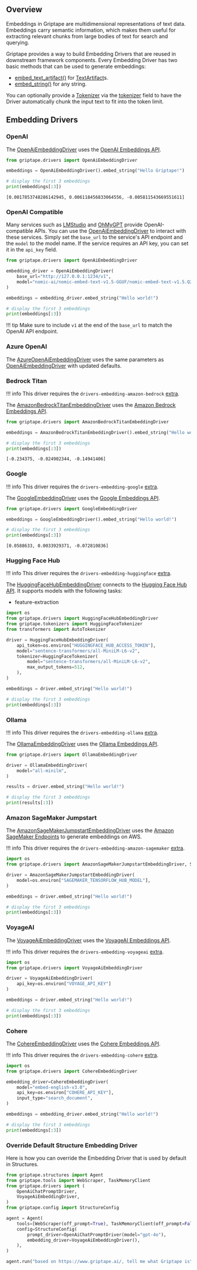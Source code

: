 ## Overview
Embeddings in Griptape are multidimensional representations of text data. Embeddings carry semantic information, which makes them useful for extracting relevant chunks from large bodies of text for search and querying.

Griptape provides a way to build Embedding Drivers that are reused in downstream framework components. Every Embedding Driver has two basic methods that can be used to generate embeddings:

* [embed_text_artifact()](../../reference/griptape/drivers/embedding/base_embedding_driver.md#griptape.drivers.embedding.base_embedding_driver.BaseEmbeddingDriver.embed_text_artifact) for [TextArtifact](../../reference/griptape/artifacts/text_artifact.md)s.
* [embed_string()](../../reference/griptape/drivers/embedding/base_embedding_driver.md#griptape.drivers.embedding.base_embedding_driver.BaseEmbeddingDriver.embed_string) for any string.

You can optionally provide a [Tokenizer](../misc/tokenizers.md) via the [tokenizer](../../reference/griptape/drivers/embedding/base_embedding_driver.md#griptape.drivers.embedding.base_embedding_driver.BaseEmbeddingDriver.tokenizer) field to have the Driver automatically chunk the input text to fit into the token limit.

## Embedding Drivers

### OpenAI

The [OpenAiEmbeddingDriver](../../reference/griptape/drivers/embedding/openai_embedding_driver.md) uses the [OpenAI Embeddings API](https://platform.openai.com/docs/guides/embeddings).


```python
from griptape.drivers import OpenAiEmbeddingDriver

embeddings = OpenAiEmbeddingDriver().embed_string("Hello Griptape!")

# display the first 3 embeddings
print(embeddings[:3])
```
```
[0.0017853748286142945, 0.006118456833064556, -0.005811543669551611]
```

### OpenAI Compatible

Many services such as [LMStudio](https://lmstudio.ai/) and [OhMyGPT](https://www.ohmygpt.com/) provide OpenAI-compatible APIs. You can use the [OpenAiEmbeddingDriver](../../reference/griptape/drivers/embedding/openai_embedding_driver.md) to interact with these services.
Simply set the `base_url` to the service's API endpoint and the `model` to the model name. If the service requires an API key, you can set it in the `api_key` field.

```python title="PYTEST_IGNORE"
from griptape.drivers import OpenAiEmbeddingDriver

embedding_driver = OpenAiEmbeddingDriver(
    base_url="http://127.0.0.1:1234/v1",
    model="nomic-ai/nomic-embed-text-v1.5-GGUF/nomic-embed-text-v1.5.Q2_K",
)

embeddings = embedding_driver.embed_string("Hello world!")

# display the first 3 embeddings
print(embeddings[:3])
```

!!! tip
    Make sure to include `v1` at the end of the `base_url` to match the OpenAI API endpoint.

### Azure OpenAI

The [AzureOpenAiEmbeddingDriver](../../reference/griptape/drivers/embedding/azure_openai_embedding_driver.md) uses the same parameters as [OpenAiEmbeddingDriver](../../reference/griptape/drivers/embedding/openai_embedding_driver.md)
with updated defaults.

### Bedrock Titan

!!! info
    This driver requires the `drivers-embedding-amazon-bedrock` [extra](../index.md#extras).

The [AmazonBedrockTitanEmbeddingDriver](../../reference/griptape/drivers/embedding/amazon_bedrock_titan_embedding_driver.md) uses the [Amazon Bedrock Embeddings API](https://docs.aws.amazon.com/bedrock/latest/userguide/embeddings.html).

```python
from griptape.drivers import AmazonBedrockTitanEmbeddingDriver

embeddings = AmazonBedrockTitanEmbeddingDriver().embed_string("Hello world!")

# display the first 3 embeddings
print(embeddings[:3])
```
```
[-0.234375, -0.024902344, -0.14941406]
```

### Google
!!! info
    This driver requires the `drivers-embedding-google` [extra](../index.md#extras).

The [GoogleEmbeddingDriver](../../reference/griptape/drivers/embedding/google_embedding_driver.md) uses the [Google Embeddings API](https://ai.google.dev/tutorials/python_quickstart#use_embeddings).

```python
from griptape.drivers import GoogleEmbeddingDriver

embeddings = GoogleEmbeddingDriver().embed_string("Hello world!")

# display the first 3 embeddings
print(embeddings[:3])
```
```
[0.0588633, 0.0033929371, -0.072810836]
```

### Hugging Face Hub

!!! info
    This driver requires the `drivers-embedding-huggingface` [extra](../index.md#extras).

The [HuggingFaceHubEmbeddingDriver](../../reference/griptape/drivers/embedding/huggingface_hub_embedding_driver.md) connects to the [Hugging Face Hub API](https://huggingface.co/docs/hub/api). It supports models with the following tasks:

- feature-extraction

```python
import os
from griptape.drivers import HuggingFaceHubEmbeddingDriver
from griptape.tokenizers import HuggingFaceTokenizer
from transformers import AutoTokenizer

driver = HuggingFaceHubEmbeddingDriver(
    api_token=os.environ["HUGGINGFACE_HUB_ACCESS_TOKEN"],
    model="sentence-transformers/all-MiniLM-L6-v2",
    tokenizer=HuggingFaceTokenizer(
        model="sentence-transformers/all-MiniLM-L6-v2",
        max_output_tokens=512,
    ),
)

embeddings = driver.embed_string("Hello world!")

# display the first 3 embeddings
print(embeddings[:3])
```

### Ollama

!!! info
    This driver requires the `drivers-embedding-ollama` [extra](../index.md#extras).

The [OllamaEmbeddingDriver](../../reference/griptape/drivers/embedding/ollama_embedding_driver.md) uses the [Ollama Embeddings API](https://ollama.com/blog/embedding-models).

```python title="PYTEST_IGNORE"
from griptape.drivers import OllamaEmbeddingDriver

driver = OllamaEmbeddingDriver(
    model="all-minilm",
)

results = driver.embed_string("Hello world!")

# display the first 3 embeddings
print(results[:3])
```

### Amazon SageMaker Jumpstart

The [AmazonSageMakerJumpstartEmbeddingDriver](../../reference/griptape/drivers/embedding/amazon_sagemaker_jumpstart_embedding_driver.md) uses the [Amazon SageMaker Endpoints](https://docs.aws.amazon.com/sagemaker/latest/dg/realtime-endpoints.html) to generate embeddings on AWS.

!!! info
    This driver requires the `drivers-embedding-amazon-sagemaker` [extra](../index.md#extras).

```python title="PYTEST_IGNORE"
import os
from griptape.drivers import AmazonSageMakerJumpstartEmbeddingDriver, SageMakerTensorFlowHubEmbeddingModelDriver

driver = AmazonSageMakerJumpstartEmbeddingDriver(
    model=os.environ["SAGEMAKER_TENSORFLOW_HUB_MODEL"],
)

embeddings = driver.embed_string("Hello world!")

# display the first 3 embeddings
print(embeddings[:3])
```

### VoyageAI
The [VoyageAiEmbeddingDriver](../../reference/griptape/drivers/embedding/voyageai_embedding_driver.md) uses the [VoyageAI Embeddings API](https://www.voyageai.com/).

!!! info
    This driver requires the `drivers-embedding-voyageai` [extra](../index.md#extras).

```python
import os
from griptape.drivers import VoyageAiEmbeddingDriver

driver = VoyageAiEmbeddingDriver(
    api_key=os.environ["VOYAGE_API_KEY"]
)

embeddings = driver.embed_string("Hello world!")

# display the first 3 embeddings
print(embeddings[:3])
```

### Cohere

The [CohereEmbeddingDriver](../../reference/griptape/drivers/embedding/cohere_embedding_driver.md) uses the [Cohere Embeddings API](https://docs.cohere.com/docs/embeddings).

!!! info
    This driver requires the `drivers-embedding-cohere` [extra](../index.md#extras).

```python
import os
from griptape.drivers import CohereEmbeddingDriver

embedding_driver=CohereEmbeddingDriver(
    model="embed-english-v3.0",
    api_key=os.environ["COHERE_API_KEY"],
    input_type="search_document",
)

embeddings = embedding_driver.embed_string("Hello world!")

# display the first 3 embeddings
print(embeddings[:3])
```

### Override Default Structure Embedding Driver
Here is how you can override the Embedding Driver that is used by default in Structures. 

```python
from griptape.structures import Agent
from griptape.tools import WebScraper, TaskMemoryClient
from griptape.drivers import (
    OpenAiChatPromptDriver,
    VoyageAiEmbeddingDriver,
)
from griptape.config import StructureConfig

agent = Agent(
    tools=[WebScraper(off_prompt=True), TaskMemoryClient(off_prompt=False)],
    config=StructureConfig(
        prompt_driver=OpenAiChatPromptDriver(model="gpt-4o"),
        embedding_driver=VoyageAiEmbeddingDriver(),
    ),
)

agent.run("based on https://www.griptape.ai/, tell me what Griptape is")
```
